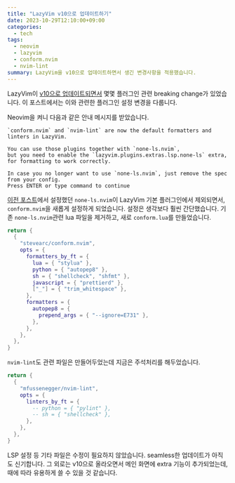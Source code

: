 ```yaml
---
title: "LazyVim v10으로 업데이트하기"
date: 2023-10-29T12:10:00+09:00
categories:
  - tech
tags:
  - neovim
  - lazyvim
  - conform.nvim
  - nvim-lint
summary: LazyVim을 v10으로 업데이트하면서 생긴 변경사항을 적용했습니다.
---
```


LazyVim이 [v10으로 업데이트되면서](https://github.com/LazyVim/LazyVim/releases/tag/v10.0.0) 몇몇 플러그인 관련 breaking change가 있었습니다. 이 포스트에서는 이와 관련한 플러그인 설정 변경을 다룹니다.

Neovim을 켜니 다음과 같은 안내 메시지를 받았습니다.
```text
`conform.nvim` and `nvim-lint` are now the default formatters and linters in LazyVim.

You can use those plugins together with `none-ls.nvim`,
but you need to enable the `lazyvim.plugins.extras.lsp.none-ls` extra,
for formatting to work correctly.

In case you no longer want to use `none-ls.nvim`, just remove the spec from your config.
Press ENTER or type command to continue
```
[이전 포스트](/posts/2023/10/09/installing-neovim-on-wsl-2/)에서 설정했던 `none-ls.nvim`이 LazyVim 기본 플러그인에서 제외되면서, `conform.nvim`을 새롭게 설정하게 되었습니다. 설정은 생각보다 훨씬 간단했습니다. 기존 `none-ls.nvim`관련 lua 파일을 제거하고, 새로 `conform.lua`를 만들었습니다.

```lua
return {
  {
    "stevearc/conform.nvim",
    opts = {
      formatters_by_ft = {
        lua = { "stylua" },
        python = { "autopep8" },
        sh = { "shellcheck", "shfmt" },
        javascript = { "prettierd" },
        ["_"] = { "trim_whitespace" },
      },
      formatters = {
        autopep8 = {
          prepend_args = { "--ignore=E731" },
        },
      },
    },
  },
}
```

`nvim-lint`도 관련 파일은 만들어두었는데 지금은 주석처리를 해두었습니다.

```lua
return {
  {
    "mfussenegger/nvim-lint",
    opts = {
      linters_by_ft = {
        -- python = { "pylint" },
        -- sh = { "shellcheck" },
      },
    },
  },
}
```

LSP 설정 등 기타 파일은 수정이 필요하지 않았습니다. seamless한 업데이트가 아직도 신기합니다. 그 외로는 v10으로 올라오면서 메인 화면에 extra 기능이 추가되었는데, 때에 따라 유용하게 쓸 수 있을 것 같습니다.
